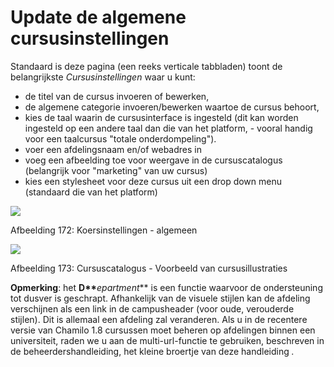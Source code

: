 # Update de algemene cursusinstellingen

Standaard is deze pagina \(een reeks verticale tabbladen\) toont de belangrijkste _Cursusinstellingen_ waar u kunt:

* de titel van de cursus invoeren of bewerken,
* de algemene categorie invoeren/bewerken waartoe de cursus behoort,
* kies de taal waarin de cursusinterface is ingesteld \(dit kan worden ingesteld op een andere taal dan die van het platform, - vooral handig voor een taalcursus "totale onderdompeling"\).
* voer een afdelingsnaam en/of webadres in
* voeg een afbeelding toe voor weergave in de cursuscatalogus \(belangrijk voor "marketing" van uw cursus\)
* kies een stylesheet voor deze cursus uit een drop down menu \(standaard die van het platform\)

![](../../.gitbook/assets/images241%20%283%29.png)

Afbeelding 172: Koersinstellingen - algemeen

![](../../.gitbook/assets/images242%20%283%29.png)

Afbeelding 173: Cursuscatalogus - Voorbeeld van cursusillustraties

**Opmerking**: het **D\*\***_epartment_\*\* is een functie waarvoor de ondersteuning tot dusver is geschrapt. Afhankelijk van de visuele stijlen kan de afdeling verschijnen als een link in de campusheader \(voor oude, verouderde stijlen\). Dit is allemaal een afdeling zal veranderen. Als u in de recentere versie van Chamilo 1.8 cursussen moet beheren op afdelingen binnen een universiteit, raden we u aan de multi-url-functie te gebruiken, beschreven in de beheerdershandleiding, het kleine broertje van deze handleiding _._

